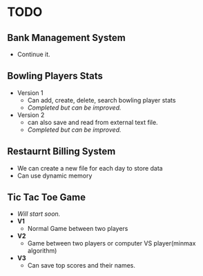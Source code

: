 # TODO

## Bank Management System

- Continue it.

## Bowling Players Stats

- Version 1
  - Can add, create, delete, search bowling player stats
  - _Completed but can be improved._
- Version 2
  - can also save and read from external text file.
  - _Completed but can be improved._

## Restaurnt Billing System

- We can create a new file for each day to store data
- Can use dynamic memory

## Tic Tac Toe Game

- _Will start soon._
- **V1**
  - Normal Game between two players
- **V2**
  - Game between two players or computer VS player(minmax algorithm)
- **V3**
  - Can save top scores and their names.
